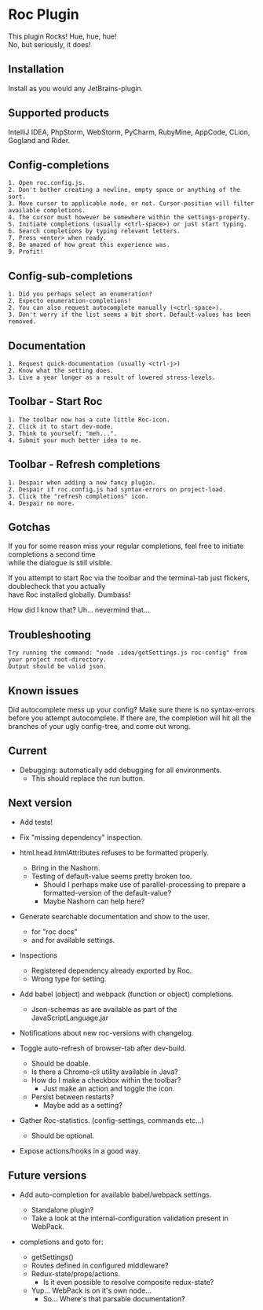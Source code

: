 Roc Plugin
==========
This plugin Rocks! Hue, hue, hue!  
No, but seriously, it does!

Installation
------------
Install as you would any JetBrains-plugin.

Supported products
------------------
IntelliJ IDEA, PhpStorm, WebStorm, PyCharm, RubyMine, AppCode, CLion, Gogland and Rider.

Config-completions
------------------
    1. Open roc.config.js.
    2. Don't bother creating a newline, empty space or anything of the sort.
    3. Move cursor to applicable node, or not. Cursor-position will filter available completions.
    4. The cursor must however be somewhere within the settings-property.
    5. Initiate completions (usually <ctrl-space>) or just start typing.
    6. Search completions by typing relevant letters.
    7. Press <enter> when ready.
    8. Be amazed of how great this experience was.
    9. Profit! 

Config-sub-completions
----------------------
    1. Did you perhaps select an enumeration?
    2. Expecto enumeration-completions!
    2. You can also request autocomplete manually (<ctrl-space>).
    3. Don't worry if the list seems a bit short. Default-values has been removed.

Documentation
-------------   
    1. Request quick-documentation (usually <ctrl-j>)
    2. Know what the setting does.
    3. Live a year longer as a result of lowered stress-levels.

Toolbar - Start Roc
-------------------
    1. The toolbar now has a cute little Roc-icon.
    2. Click it to start dev-mode.
    3. Think to yourself: "meh...".
    4. Submit your much better idea to me.

Toolbar - Refresh completions
-----------------------------
    1. Despair when adding a new fancy plugin.
    2. Despair if roc.config.js had syntax-errors on project-load.
    3. Click the "refresh completions" icon.
    4. Despair no more.

Gotchas
-------
If you for some reason miss your regular completions, feel free to initiate completions a second time  
while the dialogue is still visible. 

If you attempt to start Roc via the toolbar and the terminal-tab just flickers, doublecheck that you actually  
have Roc installed globally. Dumbass!  

How did I know that? Uh... nevermind that...

Troubleshooting
---------------
    Try running the command: "node .idea/getSettings.js roc-config" from your project root-directory.
    Output should be valid json.

Known issues
------------
Did autocomplete mess up your config? Make sure there is no syntax-errors before you attempt autocomplete.
If there are, the completion will hit all the branches of your ugly config-tree, and come out wrong.

Current
-------
- Debugging: automatically add debugging for all environments.   
    - This should replace the run button.
                            
Next version
------------

- Add tests!
- Fix "missing dependency" inspection.

- html.head.htmlAttributes refuses to be formatted properly.
    - Bring in the Nashorn.
    - Testing of default-value seems pretty broken too.
        - Should I perhaps make use of parallel-processing to prepare a formatted-version of the default-value?
        - Maybe Nashorn can help here?

- Generate searchable documentation and show to the user.
    - for "roc docs"
    - and for available settings.

- Inspections
    - Registered dependency already exported by Roc.
    - Wrong type for setting. 

- Add babel (object) and webpack (function or object) completions.
    - Json-schemas as are available as part of the JavaScriptLanguage.jar
    
- Notifications about new roc-versions with changelog.

- Toggle auto-refresh of browser-tab after dev-build.
    - Should be doable.
    - Is there a Chrome-cli utility available in Java?
    - How do I make a checkbox within the toolbar?
        - Just make an action and toggle the icon.
    - Persist between restarts?
        - Maybe add as a setting?
        
- Gather Roc-statistics. (config-settings, commands etc...)
    - Should be optional.

- Expose actions/hooks in a good way.
        
Future versions
---------------
- Add auto-completion for available babel/webpack settings.
    - Standalone plugin?
    - Take a look at the internal-configuration validation present in WebPack.
                          
- completions and goto for:       
    - getSettings()
    - Routes defined in configured middleware?
    - Redux-state/props/actions.
        - Is it even possible to resolve composite redux-state?
    - Yup... WebPack is on it's own node...
        - So... Where's that parsable documentation?
                    
